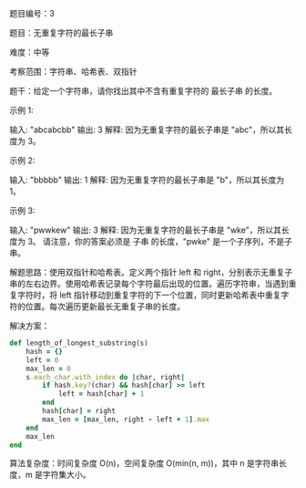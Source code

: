 题目编号：3

题目：无重复字符的最长子串

难度：中等

考察范围：字符串、哈希表、双指针

题干：给定一个字符串，请你找出其中不含有重复字符的 最长子串 的长度。

示例 1:

输入: "abcabcbb"
输出: 3 
解释: 因为无重复字符的最长子串是 "abc"，所以其长度为 3。

示例 2:

输入: "bbbbb"
输出: 1
解释: 因为无重复字符的最长子串是 "b"，所以其长度为 1。

示例 3:

输入: "pwwkew"
输出: 3
解释: 因为无重复字符的最长子串是 "wke"，所以其长度为 3。
     请注意，你的答案必须是 子串 的长度，"pwke" 是一个子序列，不是子串。

解题思路：使用双指针和哈希表。定义两个指针 left 和 right，分别表示无重复子串的左右边界。使用哈希表记录每个字符最后出现的位置。遍历字符串，当遇到重复字符时，将 left 指针移动到重复字符的下一个位置，同时更新哈希表中重复字符的位置。每次遍历更新最长无重复子串的长度。

解决方案：

```ruby
def length_of_longest_substring(s)
    hash = {}
    left = 0
    max_len = 0
    s.each_char.with_index do |char, right|
        if hash.key?(char) && hash[char] >= left
            left = hash[char] + 1
        end
        hash[char] = right
        max_len = [max_len, right - left + 1].max
    end
    max_len
end
```

算法复杂度：时间复杂度 O(n)，空间复杂度 O(min(n, m))，其中 n 是字符串长度，m 是字符集大小。